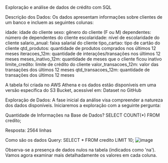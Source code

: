 Exploração e análise de dados de crédito com SQL

Descrição dos Dados:
Os dados apresentam informações sobre clientes de um banco e incluem as seguintes colunas:

idade: idade do cliente
sexo: gênero do cliente (F ou M)
dependentes: número de dependentes do cliente
escolaridade: nível de escolaridade do cliente
salario_anual: faixa salarial do cliente
tipo_cartao: tipo de cartão do cliente
qtd_produtos: quantidade de produtos comprados nos últimos 12 meses
iteracoes_12m: quantidade de interações/transações nos últimos 12 meses
meses_inativo_12m: quantidade de meses que o cliente ficou inativo
limite_credito: limite de crédito do cliente
valor_transacoes_12m: valor das transações dos últimos 12 meses
qtd_transacoes_12m: quantidade de transações dos últimos 12 meses

A tabela foi criada no AWS Athena e os dados estão disponíveis em uma versão específica do S3 Bucket, acessível em: Dataset no GitHub

Exploração de Dados:
A fase inicial da análise visa compreender a natureza dos dados disponíveis. Iniciaremos a exploração com a seguinte pergunta:

Quantidade de Informações na Base de Dados?
SELECT COUNT(*) FROM credito;

Resposta: 2564 linhas

Como são os dados
Query: SELECT * FROM credito LIMIT 10;
![image](https://github.com/DLeyendecker/credit-analysis-exploration/assets/123911132/fd1eb22c-f918-457c-85a9-652d29c6f79a)

Observa-se a presença de dados nulos na tabela (indicados como 'na'). Vamos agora examinar mais detalhadamente os valores em cada coluna.
